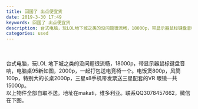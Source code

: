 ```yaml
---
title: 回国了 出点便宜货
date: 2019-3-30 17:49
keywords: 回国了 出点便宜货
description: 台式电脑，玩LOL地下城之类的没问题很流畅，18000p，带显示器鼠标键盘音响，电脑桌95新如图，2000p，一起打包送电竞椅一个。电饭煲800p，风筒100p，特别大的长桌2000p，三星s8手机带发票送三星配套的VR眼镜一共15000p
categories: used
---
```

<td class="t_f" id="postmessage_3349600">

<br/>
<br/>
台式电脑，玩LOL 地下城之类的没问题很流畅，18000p，带显示器鼠标键盘音响，电脑桌95新如图，2000p，一起打包送电竞椅一个。电饭煲800p，风筒100p，特别大的长桌2000p，三星s8手机带发票送三星配套的VR 眼镜一共15000p。<br/>
<img alt="" border="0" class="zoom" data-cf-modified-e25b927083dc9eb4a426e5d2-="" file="http://www.flw.ph/data/appbyme/upload/image/201903/30/rnolIHSvpkn4.jpg" id="aimg_BtsfH" lazyloadthumb="1" onclick="" onmouseover="" src="http://www.flw.ph/data/appbyme/upload/image/201903/30/rnolIHSvpkn4.jpg"/><br/>
<img alt="" border="0" class="zoom" data-cf-modified-e25b927083dc9eb4a426e5d2-="" file="http://www.flw.ph/data/appbyme/upload/image/201903/30/hgNPcYjJpGW2.jpg" id="aimg_x6k9m" lazyloadthumb="1" onclick="" onmouseover="" src="http://www.flw.ph/data/appbyme/upload/image/201903/30/hgNPcYjJpGW2.jpg"/><br/>
<img alt="" border="0" class="zoom" data-cf-modified-e25b927083dc9eb4a426e5d2-="" file="http://www.flw.ph/data/appbyme/upload/image/201903/30/t9HKkOJNRKZW.jpg" id="aimg_D1XID" lazyloadthumb="1" onclick="" onmouseover="" src="http://www.flw.ph/data/appbyme/upload/image/201903/30/t9HKkOJNRKZW.jpg"/><br/>
<img alt="" border="0" class="zoom" data-cf-modified-e25b927083dc9eb4a426e5d2-="" file="http://www.flw.ph/data/appbyme/upload/image/201903/30/XmW2Qr1TXUp8.jpg" id="aimg_ofAJA" lazyloadthumb="1" onclick="" onmouseover="" src="http://www.flw.ph/data/appbyme/upload/image/201903/30/XmW2Qr1TXUp8.jpg"/><br/>
<img alt="" border="0" class="zoom" data-cf-modified-e25b927083dc9eb4a426e5d2-="" file="http://www.flw.ph/data/appbyme/upload/image/201903/30/zFgIRSZcGEV8.jpg" id="aimg_z6fer" lazyloadthumb="1" onclick="" onmouseover="" src="http://www.flw.ph/data/appbyme/upload/image/201903/30/zFgIRSZcGEV8.jpg"/><br/>
<img alt="" border="0" class="zoom" data-cf-modified-e25b927083dc9eb4a426e5d2-="" file="http://www.flw.ph/data/appbyme/upload/image/201903/30/EC838cY6xZjp.jpg" id="aimg_VT72q" lazyloadthumb="1" onclick="" onmouseover="" src="http://www.flw.ph/data/appbyme/upload/image/201903/30/EC838cY6xZjp.jpg"/><br/>
以上物件全部自取不送。地址在makati，维多利亚。联系QQ3078457662，微信在下图。<br/>
</td>
